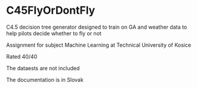 # C45FlyOrDontFly
C4.5 decision tree generator designed to train on GA and weather data to help pilots decide whether to fly or not


Assignment for subject Machine Learning at Technical University of Kosice

Rated 40/40

The dataests are not included

The documentation is in Slovak
